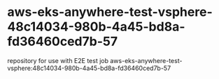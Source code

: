 # aws-eks-anywhere-test-vsphere-48c14034-980b-4a45-bd8a-fd36460ced7b-57
repository for use with E2E test job aws-eks-anywhere-test-vsphere:48c14034-980b-4a45-bd8a-fd36460ced7b-57
